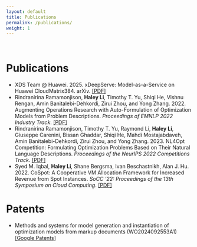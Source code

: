 ```yaml
---
layout: default
title: Publications
permalink: /publications/
weight: 1
---
```


<pre>

</pre>

# Publications

- XDS Team @ Huawei. 2025. xDeepServe: Model-as-a-Service on Huawei CloudMatrix384. arXiv. [[PDF]](https://arxiv.org/abs/2508.02520)
- Rindranirina Ramamonjison, **Haley Li**, Timothy T. Yu, Shiqi He, Vishnu Rengan, Amin Banitalebi-Dehkordi, Zirui Zhou, and Yong Zhang. 2022. Augmenting Operations Research with Auto-Formulation of Optimization Models from Problem Descriptions. *Proceedings of EMNLP 2022 Industry Track*. [[PDF]](https://aclanthology.org/2022.emnlp-industry.4.pdf)
- Rindranirina Ramamonjison, Timothy T. Yu, Raymond Li, **Haley Li**, Giuseppe Carenini, Bissan Ghaddar, Shiqi He, Mahdi Mostajabdaveh, Amin Banitalebi-Dehkordi, Zirui Zhou, and Yong Zhang. 2023. NL4Opt Competition: Formulating Optimization Problems Based on Their Natural Language Descriptions. *Proceedings of the NeurIPS 2022 Competitions Track*. [[PDF]](https://proceedings.mlr.press/v220/ramamonjison23a/ramamonjison23a.pdf)
-  Syed M. Iqbal, **Haley Li**, Shane Bergsma, Ivan Beschastnikh, Alan J. Hu. 2022. CoSpot: A Cooperative VM Allocation Framework for Increased Revenue from Spot Instances. *SoCC '22: Proceedings of the 13th Symposium on Cloud Computing*. [[PDF]](https://dl.acm.org/doi/10.1145/3542929.3563499)

# Patents
- Methods and systems for model generation and instantiation of optimization models from markup documents (WO2024092553A1) [[Google Patents]](https://patents.google.com/patent/WO2024092553A1)
